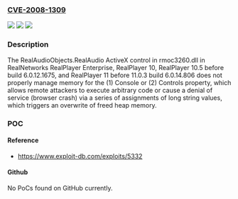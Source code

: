 ### [CVE-2008-1309](https://cve.mitre.org/cgi-bin/cvename.cgi?name=CVE-2008-1309)
![](https://img.shields.io/static/v1?label=Product&message=n%2Fa&color=blue)
![](https://img.shields.io/static/v1?label=Version&message=n%2Fa&color=blue)
![](https://img.shields.io/static/v1?label=Vulnerability&message=n%2Fa&color=brighgreen)

### Description

The RealAudioObjects.RealAudio ActiveX control in rmoc3260.dll in RealNetworks RealPlayer Enterprise, RealPlayer 10, RealPlayer 10.5 before build 6.0.12.1675, and RealPlayer 11 before 11.0.3 build 6.0.14.806 does not properly manage memory for the (1) Console or (2) Controls property, which allows remote attackers to execute arbitrary code or cause a denial of service (browser crash) via a series of assignments of long string values, which triggers an overwrite of freed heap memory.

### POC

#### Reference
- https://www.exploit-db.com/exploits/5332

#### Github
No PoCs found on GitHub currently.

